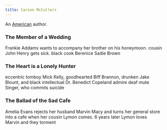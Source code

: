 ```yaml
---
title: Carson McCullers
---
```


An [American](../index.html) author.

### The Member of a Wedding

Frankie Addams wants to accompany her brother on his honeymoon. cousin John Henry gets sick. black cook Berenice Sadie Brown

### The Heart is a Lonely Hunter

eccentric tomboy Mick Kelly, goodhearted Biff Brannon, drunken Jake Blount, and black intellectual Dr. Benedict Copeland admire deaf mute Singer, who commits suicide

### The Ballad of the Sad Cafe

Amelia Evans rejects her husband Marvin Macy and turns her general store into a cafe when her cousin Lymon comes. 6 years later Lymon loves Marvin and they torment
